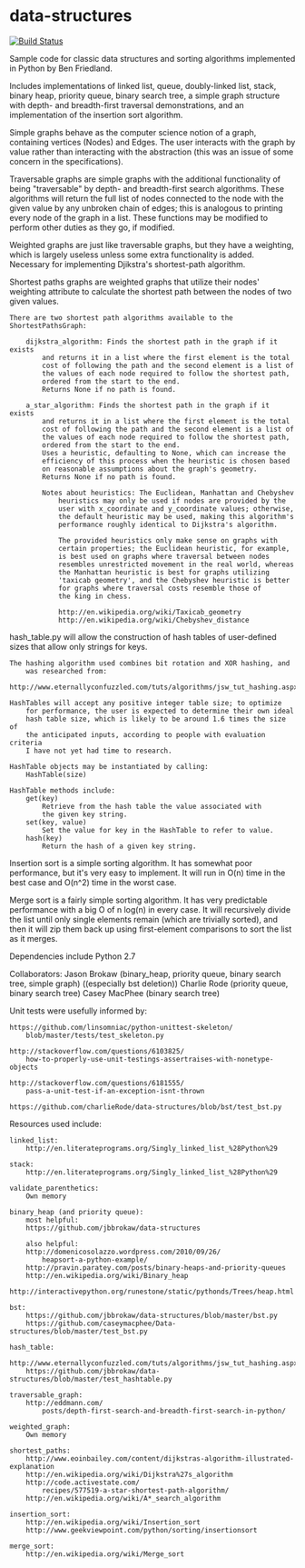 data-structures
===============

[![Build Status](https://travis-ci.org/BFriedland/data-structures.svg)](https://travis-ci.org/BFriedland/data-structures)

Sample code for classic data structures and sorting algorithms
    implemented in Python by Ben Friedland.

Includes implementations of linked list, queue, doubly-linked list,
    stack, binary heap, priority queue, binary search tree, a simple graph
    structure with depth- and breadth-first traversal demonstrations, and
    an implementation of the insertion sort algorithm.

Simple graphs behave as the computer science notion of a graph, containing
    vertices (Nodes) and Edges. The user interacts with the graph by value
    rather than interacting with the abstraction (this was an issue of some
    concern in the specifications).

Traversable graphs are simple graphs with the additional functionality
    of being "traversable" by depth- and breadth-first search algorithms.
    These algorithms will return the full list of nodes connected to the
    node with the given value by any unbroken chain of edges; this is
    analogous to printing every node of the graph in a list. These functions
    may be modified to perform other duties as they go, if modified.

Weighted graphs are just like traversable graphs, but they have a weighting,
    which is largely useless unless some extra functionality is added.
    Necessary for implementing Djikstra's shortest-path algorithm.

Shortest paths graphs are weighted graphs that utilize their nodes'
    weighting attribute to calculate the shortest path between the nodes
    of two given values.

    There are two shortest path algorithms available to the ShortestPathsGraph:

        dijkstra_algorithm: Finds the shortest path in the graph if it exists
            and returns it in a list where the first element is the total
            cost of following the path and the second element is a list of
            the values of each node required to follow the shortest path,
            ordered from the start to the end.
            Returns None if no path is found.

        a_star_algorithm: Finds the shortest path in the graph if it exists
            and returns it in a list where the first element is the total
            cost of following the path and the second element is a list of
            the values of each node required to follow the shortest path,
            ordered from the start to the end.
            Uses a heuristic, defaulting to None, which can increase the
            efficiency of this process when the heuristic is chosen based
            on reasonable assumptions about the graph's geometry.
            Returns None if no path is found.

            Notes about heuristics: The Euclidean, Manhattan and Chebyshev
                heuristics may only be used if nodes are provided by the
                user with x_coordinate and y_coordinate values; otherwise,
                the default heuristic may be used, making this algorithm's
                performance roughly identical to Dijkstra's algorithm.

                The provided heuristics only make sense on graphs with
                certain properties; the Euclidean heuristic, for example,
                is best used on graphs where traversal between nodes
                resembles unrestricted movement in the real world, whereas
                the Manhattan heuristic is best for graphs utilizing
                'taxicab geometry', and the Chebyshev heuristic is better
                for graphs where traversal costs resemble those of
                the king in chess.

                http://en.wikipedia.org/wiki/Taxicab_geometry
                http://en.wikipedia.org/wiki/Chebyshev_distance

hash_table.py will allow the construction of hash tables of user-defined
    sizes that allow only strings for keys.

    The hashing algorithm used combines bit rotation and XOR hashing, and
        was researched from:
        http://www.eternallyconfuzzled.com/tuts/algorithms/jsw_tut_hashing.aspx

    HashTables will accept any positive integer table size; to optimize
        for performance, the user is expected to determine their own ideal
        hash table size, which is likely to be around 1.6 times the size of
        the anticipated inputs, according to people with evaluation criteria
        I have not yet had time to research.

    HashTable objects may be instantiated by calling:
        HashTable(size)

    HashTable methods include:
        get(key)
            Retrieve from the hash table the value associated with
            the given key string.
        set(key, value)
            Set the value for key in the HashTable to refer to value.
        hash(key)
            Return the hash of a given key string.

Insertion sort is a simple sorting algorithm. It has somewhat poor performance,
    but it's very easy to implement. It will run in O(n) time in the best
    case and O(n^2) time in the worst case.

Merge sort is a fairly simple sorting algorithm. It has very predictable
    performance with a big O of n log(n) in every case.
    It will recursively divide the list until only single elements remain
    (which are trivially sorted), and then it will zip them back up using
    first-element comparisons to sort the list as it merges.

Dependencies include Python 2.7

Collaborators:
    Jason Brokaw (binary_heap, priority queue, binary search tree,
        simple graph) ((especially bst deletion))
    Charlie Rode (priority queue, binary search tree)
    Casey MacPhee (binary search tree)

Unit tests were usefully informed by:

    https://github.com/linsomniac/python-unittest-skeleton/
        blob/master/tests/test_skeleton.py

    http://stackoverflow.com/questions/6103825/
        how-to-properly-use-unit-testings-assertraises-with-nonetype-objects

    http://stackoverflow.com/questions/6181555/
        pass-a-unit-test-if-an-exception-isnt-thrown

    https://github.com/charlieRode/data-structures/blob/bst/test_bst.py

Resources used include:

    linked_list:
        http://en.literateprograms.org/Singly_linked_list_%28Python%29

    stack:
        http://en.literateprograms.org/Singly_linked_list_%28Python%29

    validate_parenthetics:
        Own memory

    binary_heap (and priority queue):
        most helpful:
        https://github.com/jbbrokaw/data-structures

        also helpful:
        http://domenicosolazzo.wordpress.com/2010/09/26/
            heapsort-a-python-example/
        http://pravin.paratey.com/posts/binary-heaps-and-priority-queues
        http://en.wikipedia.org/wiki/Binary_heap
        http://interactivepython.org/runestone/static/pythonds/Trees/heap.html

    bst:
        https://github.com/jbbrokaw/data-structures/blob/master/bst.py
        https://github.com/caseymacphee/Data-structures/blob/master/test_bst.py

    hash_table:
        http://www.eternallyconfuzzled.com/tuts/algorithms/jsw_tut_hashing.aspx
        https://github.com/jbbrokaw/data-structures/blob/master/test_hashtable.py

    traversable_graph:
        http://eddmann.com/
            posts/depth-first-search-and-breadth-first-search-in-python/

    weighted_graph:
        Own memory

    shortest_paths:
        http://www.eoinbailey.com/content/dijkstras-algorithm-illustrated-explanation
        http://en.wikipedia.org/wiki/Dijkstra%27s_algorithm
        http://code.activestate.com/
            recipes/577519-a-star-shortest-path-algorithm/
        http://en.wikipedia.org/wiki/A*_search_algorithm

    insertion_sort:
        http://en.wikipedia.org/wiki/Insertion_sort
        http://www.geekviewpoint.com/python/sorting/insertionsort

    merge_sort:
        http://en.wikipedia.org/wiki/Merge_sort

